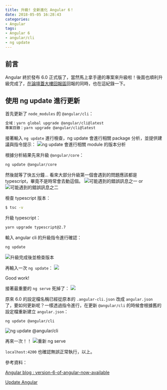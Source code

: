 ```yaml
---
title: 升級! 全新進化 Angular 6！
date: 2018-05-05 16:28:43
categories:
- Angular
tags:
- Angular 6
- angular/cli
- ng update
---
```


## 前言

Angular 終於發布 6.0 正式版了，當然馬上拿手邊的專案來升級啦！後面也順利升級完成了，[在論壇蓋大樓回報區](https://forum.angular.tw/t/topic/891)回報的同時，也在這紀錄一下。



## 使用 ng update 進行更新

首先更新了 `node_modules` 的 `@angular/cli`：

```bash
全域：yarn global upgrade @angular/cli@latest
專案目錄：yarn upgrade @angular/cli@latest
```
<!--more-->

接著輸入 `ng update` 進行檢查，ng update 會進行相關 package 分析，並提供建議與指令提示：
![ng update 會進行相關 module 的版本分析](step1.png)

根據分析結果先來升級 `@angular/core`：
```bash
ng update @angular/core
```
然後就等了快五分鐘...
看來大部分升級第一個會遇到的問題應該都是 typescript，畢竟不是時常會去動這個。
![可能遇到的錯誤訊息之一](step2.png)
or
![可能遇到的錯誤訊息之二](step3.png)

檢查 typescript 版本：
```bash
$ tsc -v
```
升級 typescript：
```bash
yarn upgrade typescript@2.7
```
輸入 angular cli 的升級指令進行確認：
```bash
ng update
```
![升級完成後並檢查版本](step4.png)

再輸入一次 `ng update`：
![](step5.png)

Good work!



接著最重要的 `ng serve` 死掉了：
![](step6.png)

原來 6.0 的設定檔名稱已經從原本的 `.angular-cli.json` 改成 `angular.json `了，要如何更新呢？一樣透過指令進行，在更新 `@angular/cli` 的時候會根據舊的設定檔重新建立 `angular.json`：
```bash
ng update @angular/cli
```
![ng update @angular/cli](step7.png)

再來一次！！
![重新 ng serve](step8.png)

`localhost:4200` 也確認無誤正常執行，以上。

參考資料：

[Angular blog : version-6-of-angular-now-available](https://blog.angular.io/version-6-of-angular-now-available-cc56b0efa7a4)

[Update Angular](https://update.angular.io/)